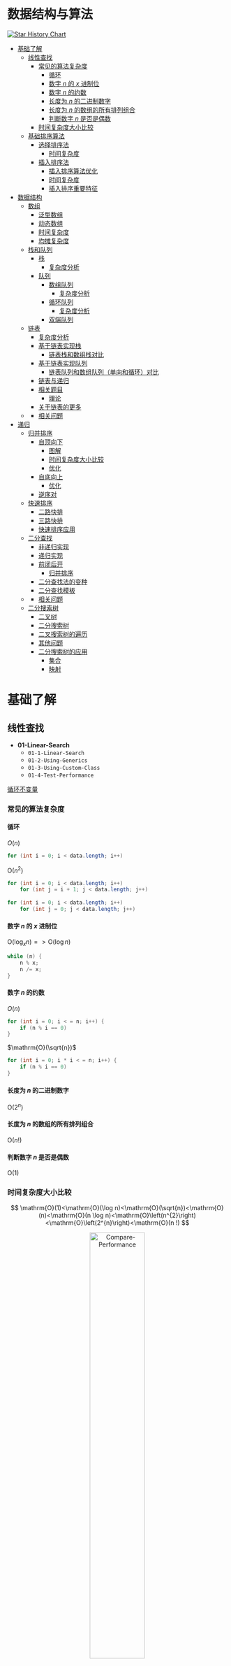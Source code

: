 # 数据结构与算法

[![Star History Chart](https://api.star-history.com/svg?repos=JiajiaLiang2001/Algorithm&type=Date)](https://star-history.com/#JiajiaLiang2001/Algorithm&Date)

- [基础了解](#基础了解)
  - [线性查找](#线性查找)
    - [常见的算法复杂度](#常见的算法复杂度)
      - [循环](#循环)
      - [数字 $n$ 的 $x$ 进制位](#数字-n-的-x-进制位)
      - [数字 $n$ 的约数](#数字-n-的约数)
      - [长度为 $n$ 的二进制数字](#长度为-n-的二进制数字)
      - [长度为 $n$ 的数组的所有排列组合](#长度为-n-的数组的所有排列组合)
      - [判断数字 $n$ 是否是偶数](#判断数字-n-是否是偶数)
    - [时间复杂度大小比较](#时间复杂度大小比较)
  - [基础排序算法](#基础排序算法)
    - [选择排序法](#选择排序法)
      - [时间复杂度](#时间复杂度)
    - [插入排序法](#插入排序法)
      - [插入排序算法优化](#插入排序算法优化)
      - [时间复杂度](#时间复杂度-1)
      - [插入排序重要特征](#插入排序重要特征)
- [数据结构](#数据结构)
  - [数组](#数组)
    - [泛型数组](#泛型数组)
    - [动态数组](#动态数组)
    - [时间复杂度](#时间复杂度-2)
    - [均摊复杂度](#均摊复杂度)
  - [栈和队列](#栈和队列)
    - [栈](#栈)
      - [复杂度分析](#复杂度分析)
    - [队列](#队列)
      - [数组队列](#数组队列)
        - [复杂度分析](#复杂度分析-1)
      - [循环队列](#循环队列)
        - [复杂度分析](#复杂度分析-2)
      - [双端队列](#双端队列)
  - [链表](#链表)
      - [复杂度分析](#复杂度分析-3)
    - [基于链表实现栈](#基于链表实现栈)
      - [链表栈和数组栈对比](#链表栈和数组栈对比)
    - [基于链表实现队列](#基于链表实现队列)
      - [链表队列和数组队列（单向和循环）对比](#链表队列和数组队列单向和循环对比)
    - [链表与递归](#链表与递归)
    - [相关题目](#相关题目)
      - [理论](#理论)
    - [关于链表的更多](#关于链表的更多)
  - [</div>](#div)
    - [相关问题](#相关问题)
- [递归](#递归)
  - [归并排序](#归并排序)
    - [自顶向下](#自顶向下)
      - [图解](#图解)
      - [时间复杂度大小比较](#时间复杂度大小比较-1)
      - [优化](#优化)
    - [自底向上](#自底向上)
      - [优化](#优化-1)
    - [逆序对](#逆序对)
  - [快速排序](#快速排序)
    - [二路快排](#二路快排)
    - [三路快排](#三路快排)
    - [快速排序应用](#快速排序应用)
  - [二分查找](#二分查找)
    - [非递归实现](#非递归实现)
    - [递归实现](#递归实现)
    - [前闭后开](#前闭后开)
      - [归并排序](#归并排序-1)
    - [二分查找法的变种](#二分查找法的变种)
    - [二分查找模板](#二分查找模板)
  - [</div>](#div-1)
    - [相关问题](#相关问题-1)
  - [二分搜索树](#二分搜索树)
    - [二叉树](#二叉树)
    - [二分搜索树](#二分搜索树-1)
    - [二叉搜索树的遍历](#二叉搜索树的遍历)
    - [其他问题](#其他问题)
    - [二分搜索树的应用](#二分搜索树的应用)
      - [集合](#集合)
      - [映射](#映射)

# 基础了解

## 线性查找

- **01-Linear-Search**
  - `01-1-Linear-Search`
  - `01-2-Using-Generics`
  - `01-3-Using-Custom-Class`
  - `01-4-Test-Performance`

[循环不变量](https://zh.wikipedia.org/wiki/%E5%BE%AA%E7%8E%AF%E4%B8%8D%E5%8F%98%E9%87%8F)

### 常见的算法复杂度

#### 循环

$O(n)$

```java
for (int i = 0; i < data.length; i++)
```

$\mathrm{O}\left(n^{2}\right)$

```java
for (int i = 0; i < data.length; i++)
	for (int j = i + 1; j < data.length; j++)
        
for (int i = 0; i < data.length; i++)
	for (int j = 0; j < data.length; j++)
```

#### 数字 $n$ 的 $x$ 进制位

$\mathrm{O}\left(\log _{x} n\right) => \mathrm{O}(\log n)$

```java
while (n) {
    n % x;
    n /= x;
}
```

#### 数字 $n$ 的约数

$O(n)$

```java
for (int i = 0; i < = n; i++) {
    if (n % i == 0)
}
```

$\mathrm{O}(\sqrt{n})$

```java
for (int i = 0; i * i < = n; i++) {
    if (n % i == 0)
}
```

#### 长度为 $n$ 的二进制数字

$\mathrm{O}\left(2^{n}\right)$

#### 长度为 $n$ 的数组的所有排列组合

$\mathrm{O}(n !)$

#### 判断数字 $n$ 是否是偶数

$\mathrm{O}(1)$

### 时间复杂度大小比较

$$
\mathrm{O}(1)<\mathrm{O}(\log n)<\mathrm{O}(\sqrt{n})<\mathrm{O}(n)<\mathrm{O}(n \log n)<\mathrm{O}\left(n^{2}\right)<\mathrm{O}\left(2^{n}\right)<\mathrm{O}(n !)
$$

<div align=center>
  <img src="https://github.com/JiajiaLiang2001/Algorithm/blob/master/images/01_4_1.png" title="Compare-Performance" height="50%" width="50%">
</div>


## 基础排序算法

- **02-Selection-Sort**
  - `02-1-Selection-Sort`
  - `02-2-Using-Generics`
  - `02-3-Using-Comparable`
  - `02-4-Test-Performance`
- **03-Insertion-Sort**
  - `03-1-Insertion-Sort`
  - `03-2-Insertion-Sort-Optimized`
  - `03-3-Insertion-Sort-Features`

### 选择排序法

***6 4 2 3 1 5***

------

```java
for (int i = 0; i < arr.length - 1; i++) {//i < arr.length
    int minIndex = i;
    for (int j = i; j < arr.length; j++) {
        if (arr[j].compareTo(arr[minIndex]) < 0)
            minIndex = j;
    }
    swap(arr, i, minIndex);
}
```

（i = 0​，​j = 0，1，2，3，4，5​）：遍历（​minIndex = 4​）

**1** 4 2 3 **6** 5



（i = 1​，​j = 1，2，3，4，5​）：遍历（​minIndex = 2​）

1 **2** **4** 3 6 5



（i = 2​，​j = 2，3，4，5​）：遍历（​minIndex = 3​）

1 2 **3** **4** 6 5



（i = 3​，​j = 3，4，5​）：遍历（​minIndex = 3）

1 2 3 4 6 5



（i = 4​，​j = 4，5​）：遍历（​minIndex = 5​）

1 2 3 4 **5** **6**



下一步可以省略：

（i = 5​，​j = 5​）：遍历（​minIndex = 5​）

1 2 3 4 5 6

#### 时间复杂度分析

$$
\begin{aligned}
& 1+2+3+\ldots+\mathrm{n} \\
=& \frac{(1+n) * n}{2} \\
=& \frac{1}{2} n^{2}+\frac{1}{2} n
\end{aligned}
$$

$\mathrm{O}\left(n^{2}\right)$

<div align=center>
  <img src="https://github.com/JiajiaLiang2001/Algorithm/blob/master/images/02_4_1.png" title="Test-Performance" height="50%" width="50%">
</div>

### 插入排序法

***6 4 2 3 1 5***

------

```java
for (int i = 1; i < arr.length; i++) {// i = 0
    for (int j = i; j - 1 >= 0; j--) {
        if (arr[j].compareTo(arr[j - 1]) < 0)
            swap(arr, j - 1, j);
        else break;
    }
}

for (int i = 1; i < arr.length; i++) {// i = 0
	for (int j = i; j - 1 >= 0 && arr[j].compareTo(arr[j - 1]) < 0; j--)
		swap(arr, j - 1, j);
}
```

该步可以省略：

（i = 0​）：直接跳出

6 4 2 3 1 5



（i = 1​，​j = 1​）：遍历比较

4 6 2 3 1 5



（i = 2​，j = 2，1​）：遍历比较

2 4 6 3 1 5



（i = 3​，j = 3，2，1​）：遍历比较

2 3 4 6 1 5 



（i = 4​，j = 4，3，2，1​）：遍历比较

1 2 3 4 6 5 



（i = 5，j = 5，4，3，2，1​）：遍历比较

1 2 3 4 5 6 

<div align=center>
  <img src="https://github.com/JiajiaLiang2001/Algorithm/blob/master/images/03_1_1.png" title="Test-Performance" height="50%" width="50%">
</div>

#### 插入排序算法优化

```java
for (int i = 1; i < arr.length; i++) {// i = 0
    E t = arr[i];
    int j;
    for (j = i; j - 1 >= 0; j--) {
        if (t.compareTo(arr[j - 1]) < 0)
            arr[j] = arr[j - 1];
        else
            break;
    }
    arr[j] = t;
}

for (int i = 1; i < arr.length; i++) {// i = 0
	E t = arr[i];
    int j;
    for(j = i; j - 1 >= 0 && t.compareTo(arr[j - 1]) < 0; j --){
        arr[j] = arr[j - 1];
    }
    arr[j] = t;
}
```

<div align=center>
  <img src="https://github.com/JiajiaLiang2001/Algorithm/blob/master/images/03_2_1.png" title="Compare-Performance" height="50%" width="50%">
</div>

#### 时间复杂度分析

$\mathrm{O}\left(n^{2}\right)$

#### 插入排序重要特征

对于有序数组，插入排序的复杂度是 $O(n)$。因此，插入排序的复杂度小于等于选择排序。

<div align=center>
  <img src="https://github.com/JiajiaLiang2001/Algorithm/blob/master/images/03_3_1.png" title="Compare-Performance" height="50%" width="50%">
</div>

# 数据结构

- 线性结构：数组、栈、队列、链表、哈希表
- 树结构：二叉树、二分搜索树、AVL、红黑树、Treap、Splay、堆、Trie、线段树、K-D树、并查集、哈夫曼树
- 图结构：领接矩阵、领接表

## 数组

- **04-Arrays**
  - `04-1-Our-Own-Array`
  - `04-2-Add-Element`
  - `04-3-Query-and-Update-Element`
  - `04-4-Contain-Find-and-Remove`
  - `04-5-Generic-Data-Structures`
  - `04-6-Dynamic-Array`
  - `04-7-Amortized-Time-Complexity`

封装属于我们的数组：

1. data：数组
2. capacity：数组最大容量
3. size：数组目前大小

- `Array()`
- `Array(int capacity)`
- `int getCapacity()`
- `int getSize()`
- `boolean isEmpty()`
- `void add(int index, E e)`
- `void addLast(E e)`
- `void addFirst(E e)`
- `E getElement(int index)`
- `void setElement(int index, E e)`
- `boolean contains(E e)`
- `int find(E e)`
- `E remove(int index)`
- `E removeLast()`
- `E removeFirst()`

### 泛型数组

<div align=center>
  <img src="https://github.com/JiajiaLiang2001/Algorithm/blob/master/images/04_5_1.png" title="Generic-Array" height="50%" width="50%">
</div>


### 动态数组

<div align=center>
  <img src="https://github.com/JiajiaLiang2001/Algorithm/blob/master/images/04_6_1.png" title="Dynamic-Array" height="50%" width="50%">
</div>


### 时间复杂度

|     操作      |   时间复杂度    |
| :-----------: | :-------------: |
|     `add`     | $\mathrm{O}(1)$ |
|   `addLast`   | $\mathrm{O}(n)$ |
|  `addFirst`   | $\mathrm{O}(n)$ |
|   `remove`    | $\mathrm{O}(1)$ |
| `removeLast`  | $\mathrm{O}(n)$ |
| `removeFirst` | $\mathrm{O}(n)$ |
| `setElement`  | $\mathrm{O}(1)$ |
| `getElement`  | $\mathrm{O}(1)$ |
|  `contains`   | $\mathrm{O}(n)$ |
|    `find`     | $\mathrm{O}(n)$ |

总结：

增： $\mathrm{O}(n)$

删： $\mathrm{O}(n)$

改：已知索引 $\mathrm{O}(1)$，未知索引 $\mathrm{O}(n)$

查：已知索引 $\mathrm{O}(1)$，未知索引 $\mathrm{O}(n)$

### 均摊复杂度

**均摊复杂度**

capacity=8，9次addLast：1 1 1 1 1 1 1 1 8+1 = 17

> 平均2次基本操作

**复杂度震荡**

为了避免

```java
/**
 * Remove array element
 *
 * @param index
 * @return
 */
public E remove(int index) {
    if (index < 0 || index >= size)
        throw new IllegalArgumentException("Remove failed. Index is illegal.");
    E ret = data[index];
    for (int i = index + 1; i < data.length; i++) {
        data[i - 1] = data[i];
    }
    size--;
    data[size] = null;
    if (size == data.length / 4 && data.length / 2 != 0)
        resize(data.length / 2);
    return ret;
}
```

## 栈和队列

**05-Stacks-and-Queues**

- `05-1-Array-Stack`
- `05-2-A-Stack-Problem-in-Leetcode`
- `05-3-Array-Queue`
- `05-4-Loop-Queue`
- `05-5-Queues-Comparison`
- `05-6-Loop-Queue-without-Wasting-One-Space`
- `05-7-Loop-Queue-without-Size-Member`
- `05-8-Deque`

### 栈

封装属于我们的栈：

```java
private Array<E> array;
```

- `ArrayStack()`

- `ArrayStack(int capacity)`
- `int getCapacity()`
- `int getSize()`
- `boolean isEmpty()`
- `void push(E e)`
- `E pop()`
- `E peek()`

##### 时间复杂度分析

|    操作     |      时间复杂度      |
| :---------: | :------------------: |
| `getSize()` |   $\mathrm{O}(1)$    |
| `isEmpty()` |   $\mathrm{O}(1)$    |
| `push(E e)` | 均摊 $\mathrm{O}(1)$ |
|   `pop()`   | 均摊 $\mathrm{O}(1)$ |
|  `peek()`   |   $\mathrm{O}(1)$    |

[Leetcode 20. Valid Parentheses](https://leetcode.cn/problems/valid-parentheses/)

### 队列

#### 数组队列

封装属于我们的数组队列：

```java
private Array<E> array;
```

- `ArrayQueue(int capacity)`
- `ArrayQueue()`
- `int getCapacity()`
- `int getSize()`
- `boolean isEmpty()`
- `void enqueue(E e)`
- `E dequeue()`
- `E getFront()`

##### 时间复杂度分析

|      操作      |      时间复杂度      |
| :------------: | :------------------: |
|  `getSize()`   |   $\mathrm{O}(1)$    |
|  `isEmpty()`   |   $\mathrm{O}(1)$    |
| `enqueue(E e)` | 均摊 $\mathrm{O}(1)$ |
|  `dequeue()`   |   $\mathrm{O}(n)$    |
|  `getFront()`  |   $\mathrm{O}(1)$    |

#### 循环队列

- 队列为空（front == tail）

<div align=center>
  <img src="https://github.com/JiajiaLiang2001/Algorithm/blob/master/images/05_4_1.png" title="Empty-Queue" height="50%" width="50%">
</div>

- 队列为满（（tail + 1）% c == front）

<div align=center>
  <img src="https://github.com/JiajiaLiang2001/Algorithm/blob/master/images/05_4_2.png" title="Full-Queue" height="50%" width="50%">
</div>
封装属于我们的循环队列：

```java
private E[] data;
private int front, tail;
private int size;
```

- `LoopQueue(int capacity)`
- `LoopQueue()`
- `int getSize()`
- `boolean isEmpty()`
- `void enqueue(E e)`
- `E dequeue()`
- `E getFront()`

队列遍历的两种方式：

```java
for (int i = 0; i < size; i++)
    data[(i + front) % data.length]
```

```java
for (int i = front; i != tail; i = (i + 1) % data.length) {
    data[i]
}
```

##### 时间复杂度分析

|      操作      |      时间复杂度      |
| :------------: | :------------------: |
|  `getSize()`   |   $\mathrm{O}(1)$    |
|  `isEmpty()`   |   $\mathrm{O}(1)$    |
| `enqueue(E e)` | 均摊 $\mathrm{O}(1)$ |
|  `dequeue()`   | 均摊 $\mathrm{O}(1)$ |
|  `getFront()`  |   $\mathrm{O}(1)$    |

```java
private static int opCount = 100000;
```

<div align=center>
  <img src="https://github.com/JiajiaLiang2001/Algorithm/blob/master/images/05_5_1.png" title="Compare-Performance" height="50%" width="50%">
</div>
>
> 主要影响在于出队操作！
>

#### 双端队列

封装属于我们的双端队列：

```java
private E[] data;
private int front, tail;
private int size;
```

- `Deque(int capacity)`
- `Deque()`
- `int getCapacity()`
- `int getSize()`
- `boolean isEmpty()`
- `void addLast(E e)`
- `void addFirst(E e)` 
- `E removeLast()`
- `E removeFirst()`
- `E getFront()`
- `E getLast()`

## 链表

- **06-Linked-List**
  - `06-1-Linked-List`
  - `06-2-Add-Elements-in-LinkedList`
  - `06-3-DummyHead-in-LinkedList`
  - `06-4-Query-and-Update-in-LinkedList`
  - `06-5-Remove-Element-in-LinkedList`
  - `06-6-Implement-Stack-in-LinkedList`
  - `06-7-Compare-LinkedList-Stack-and-Array-Stack`
  - `06-8-Implement-Queue-in-LinkedList`
  - `06-9-Compare-LinkedList-Queue-LoopQueue-and-Array-Queue`
- **07-Linked-List-and-Recursion**
  - `07-1-Linked-List-Problems-in-Leetcode`
  - `07-2-Recursion-Basics`
  - `07-3-LinkedList-and-Recursion`
  - `07-4-Recursive-Debugging`
  - `07-5-Recursive-LinkedList`
  - `07-6-Another-Linked-List-Problems-in-Leetcode`

<div align=center>
  	<img src="https://github.com/JiajiaLiang2001/Algorithm/blob/master/images/06_1_1.png" title="Linked-List-Structure" height="50%" width="50%">
    <img src="https://github.com/JiajiaLiang2001/Algorithm/blob/master/images/06_2_1.png" title="Linked-List-Structure" height="50%" width="50%">
</div>

封装属于我们的链表：

```java
private class Node {
    public E e;
    public Node next;
    public Node(E e, Node next) {
        this.e = e;
        this.next = next;
    }
    public Node(E e) {
        this(e, null);
    }
    public Node() {
        this(null, null);
    }
    @Override
    public String toString() {
        return e.toString();
    }
}
```

```java
private Node head;// private Node dummyHead;
private int size;
```

- `LinkedList()`
- `int getSize()`
- `boolean isEmpty()`
- `void add(int index, E e)`
- `void addFirst(E e)`
- `void addLast(E e)`
- `E get(int index)`
- `E getFirst()`
- `E getLast()`
- `void set(int index, E e)`
- `boolean contains(E e)`
- `E remove(int index)`
- `E removeFirst()`
- `E removeLast()`
- `void removeElement(E e)`

#### 时间复杂度分析

|     操作      |   时间复杂度    |
| :-----------: | :-------------: |
|  `getSize()`  | $\mathrm{O}(1)$ |
|  `isEmpty()`  | $\mathrm{O}(1)$ |
|     `add`     | $\mathrm{O}(n)$ |
|  `addFirst`   | $\mathrm{O}(1)$ |
|   `addLast`   | $\mathrm{O}(n)$ |
|     `get`     | $\mathrm{O}(n)$ |
|  `getFirst`   | $\mathrm{O}(1)$ |
|   `getLast`   | $\mathrm{O}(n)$ |
|     `set`     | $\mathrm{O}(n)$ |
|  `contains`   | $\mathrm{O}(n)$ |
|   `remove`    | $\mathrm{O}(n)$ |
| `removeFirst` | $\mathrm{O}(1)$ |
| `removeLast`  | $\mathrm{O}(n)$ |

### 基于链表实现栈

使用[链表](#链表)封装属于我们的栈：

```java
private LinkedList<E> list;
```

- `LinkedListStack()`
- `int getSize()`
- `boolean isEmpty()`
- `void push(E e)`
- `E pop()`
- `E peek()`

#### 链表栈和数组栈对比

```java
private static int opCount = 100000;
```

<div align=center>
  <img src="https://github.com/JiajiaLiang2001/Algorithm/blob/master/images/06_7_1.png" title="Compare-Performance" height="50%" width="50%">
</div>

### 基于链表实现队列

使用[链表](#链表)封装属于我们的队列：

```java
private class Node {
    public E e;
    public Node next;
    public Node(E e, Node next) {
        this.e = e;
        this.next = next;
    }
    public Node(E e) {
        this(e, null);
    }
    public Node() {
        this(null, null);
    }
    @Override
    public String toString() {
        return e.toString();
    }
}
```

```java
private Node head, tail;
private int size;
```

- `LinkedListQueue()`
- `int getSize()`
- `boolean isEmpty()`
- `void enqueue(E e)`
- `E dequeue()`
- `E getFront()`

#### 链表队列和数组队列（单向和循环）对比

```java
private static int opCount = 100000;
```

<div align=center>
  <img src="https://github.com/JiajiaLiang2001/Algorithm/blob/master/images/06_9_1.png" title="Compare-Performance" height="50%" width="50%">
</div>
### 链表与递归

------

### 相关题目

[203. Remove Linked List Elements](https://leetcode.com/problems/remove-linked-list-elements)

常规解法（分开讨论）：

```java
public ListNode removeElements(ListNode head, int val) {
    while (head != null && head.val == val)
        head = head.next;
    if (head == null)
        return null;
    else {
        ListNode prev = head;
        while (prev.next != null)
            if (prev.next.val == val)
                prev.next = prev.next.next;
            else
                prev = prev.next;
        return head;
    }
}
```

虚拟头节点：

```java
public ListNode removeElements(ListNode head, int val) {
    ListNode dummyHead = new ListNode(-1);
    dummyHead.next = head;
    ListNode prev = dummyHead;
    while (prev.next != null)
        if (prev.next.val == val)
            prev.next = prev.next.next;
        else
            prev = prev.next;
    return dummyHead.next;
}
```

#### 理论

 $\operatorname{Sum}(\operatorname{arr}[0 \ldots n-1])=\operatorname{arr}[0]+\operatorname{Sum}(\operatorname{arr}[1 \ldots n-1])$

 $\operatorname{Sum}(\operatorname{arr}[1 \ldots n-1])=\operatorname{arr}[1]+\operatorname{Sum}(\operatorname{arr}[2 \ldots n-1])$

$......$

$\operatorname{Sum}(\operatorname{arr}[n-1 \ldots n-1])=\operatorname{arr}[n-1]+\operatorname{Sum}([])$

转换为最基本问题 $\operatorname{Sum}([])$ 的求解！

```java
private static int sum(int[] arr, int l) {
    if (l == arr.length)
        return 0;
    return arr[l] + sum(arr, l + 1);
}
```

**举例：arr= [6,10]**

$\operatorname{arr}=[6,10]$

- sum(arr,0) 

- sum(arr,1)

- sum(arr,2) return 0

- return arr[1] + sum(arr,2) = 10 + 0 = 10 (sum(arr,1))
- return arr[0] + sum(arr,0) = 6 + 10 = 16 (sum(arr,0))

**链表&递归**

![Recursive-Process-For-Removing-Elements](https://github.com/JiajiaLiang2001/Algorithm/blob/master/images/07_3_1.png)

```java
public ListNode removeElements(ListNode head, int val) {
    if (head == null) return null;// 1
    head.next = removeElements(head.next, val); // 2
    return head.val == val ? head.next : head;// 3
}
```

**举例：6 -> 7 -> 8 -> null**

$6 \rightarrow7 \rightarrow8 \rightarrow null$

- $head：6 \rightarrow7 \rightarrow8 \rightarrow null$：removeElements(head,6) 
  - 1
  - 2
  - $head：7 \rightarrow8 \rightarrow null$：removeElements(head,6) 
    - 1
    - 2
    - $head：8 \rightarrow null$：removeElements(head,6) 
      - 1
      - 2 
      - $head：null$：removeElements(head,6) 
        - 1：return null
      - 8 -> null
      - **3：return 8 -> null**
  - 7 -> 8 -> null
  - **3：return 8 -> null**
- 6 -> 8 -> null
- **3：return 6 -> 8 -> null**

![Linked-List-Recursion-Diagram](https://github.com/JiajiaLiang2001/Algorithm/blob/master/images/07_3_2.png)

**递归深度**

```java
public ListNode removeElements(ListNode head, int val, int depth) {
    String depthString = generateDepthString(depth);
    System.out.print(depthString);
    System.out.println("Call: remove " + val + " in " + head);
    if (head == null) {
        System.out.print(depthString);
        System.out.println("Return: " + head);
        return head;
    }
    ListNode res = removeElements(head.next, val, depth + 1);
    System.out.print(depthString);
    System.out.println("After remove " + val + ": " + res);
    ListNode ret;
    if (head.val == val)
        ret = res;
    else {
        head.next = res;
        ret = head;
    }
    System.out.print(depthString);
    System.out.println("Return: " + ret);
    return ret;
}
```



<div align=center>
  <img src="https://github.com/JiajiaLiang2001/Algorithm/blob/master/images/07_4_1.png" title="Recursive-Debugging" height="50%" width="50%">
</div>



**使用递归实现链表的操作**

- *add*

![Recursive-LinkedList-add](https://github.com/JiajiaLiang2001/Algorithm/blob/master/images/07_5_1.png)

- *get*

![Recursive-LinkedList-get](https://github.com/JiajiaLiang2001/Algorithm/blob/master/images/07_5_2.png)

- *set*

![Recursive-LinkedList-set](https://github.com/JiajiaLiang2001/Algorithm/blob/master/images/07_5_3.png)

- *contains*

![Recursive-LinkedList-contains](https://github.com/JiajiaLiang2001/Algorithm/blob/master/images/07_5_4.png)

- *remove*

![Recursive-LinkedList-remove](https://github.com/JiajiaLiang2001/Algorithm/blob/master/images/07_5_5.png)

### 关于链表的更多

```java
class Node{
    E e;
    Node next,prev;
}
```

<div align=center>
  <img src="https://github.com/JiajiaLiang2001/Algorithm/blob/master/images/doubly_linked_list.png" title="Doubly-Linked-List" height="50%" width="50%">
</div>

```java
class Node{
    E e;
    Node next,prev;
}
```

<div align=center>
  <img src="https://github.com/JiajiaLiang2001/Algorithm/blob/master/images/circular_linked_list.png" title="Doubly-Linked-List" height="50%" width="50%">
</div>

```java
class Node{
    E e;
    int next;
}
```

<div align=center>
  <img src="https://github.com/JiajiaLiang2001/Algorithm/blob/master/images/array_linked_list.png" title="Array-Linked-List" height="50%" width="50%">
</div>
------

### 相关问题

[Leetcode 206. Reverse Linked List](https://leetcode.cn/problems/reverse-linked-list/)

- **非递归**

```java
public ListNode reverseList(ListNode head) {
    ListNode pre = null;
    ListNode cur = head;
    while (cur != null) {
        ListNode next = cur.next;
        cur.next = pre;
        pre = cur;
        cur = next;
    }
    return pre;
}
```

|                             初步                             |                             1-2                              |
| :----------------------------------------------------------: | :----------------------------------------------------------: |
| ![Linked-List-Flip-Leetcode](https://github.com/JiajiaLiang2001/Algorithm/blob/master/images/07_6_1.png) | ![Linked-List-Flip-Non-Recursive-1-2](https://github.com/JiajiaLiang2001/Algorithm/blob/master/images/07_6_2.png) |

<div align=left>
  	<img src="https://github.com/JiajiaLiang2001/Algorithm/blob/master/images/07_6_3.png" title="Linked-List-Flip-Non-Recursive-3-456-1" height="50%" width="50%">
	<img src="https://github.com/JiajiaLiang2001/Algorithm/blob/master/images/07_6_4.png" title="Linked-List-Flip-Non-Recursive-3-456-2" height="50%" width="50%">
    <img src="https://github.com/JiajiaLiang2001/Algorithm/blob/master/images/07_6_5.png" title="Linked-List-Flip-Non-Recursive-3-456-3" height="50%" width="50%">
    <img src="https://github.com/JiajiaLiang2001/Algorithm/blob/master/images/07_6_6.png" title="Linked-List-Flip-Non-Recursive-3-456-4" height="50%" width="50%">
</div>
- **递归**

```java
public ListNode reverseList(ListNode head) {
    if (head == null || head.next == null)
        return head;
    ListNode rev = reverseList(head.next);
    head.next.next = head;
    head.next = null;
    return rev;
}
```

![Linked-List-Flip-Leetcode](https://github.com/JiajiaLiang2001/Algorithm/blob/master/images/07_6_7.png)

![Linked-List-Flip-Non-Recursive-*](https://github.com/JiajiaLiang2001/Algorithm/blob/master/images/07_6_8.png)

# 递归

## 归并排序

### 自顶向下

- **08-MergeSort**
  - `08-1-MergeSort`
  - `08-2-MergeSort-Track`
  - `08-3-MergeSort-Complexity`
  - `08-4-MergeSort-Basic-Optimization`
  - `08-5-MergeSort-Advanced-Optimization`
  - `08-6-MergeSort-Memory-Optimization`
  - `08-7-Bottom-Up`
  - `08-8-Bottom-Up-Optimization`
  - `08-9-Reverse-Pairs`

**算法模板**：

```java
MergerSort(arr,l,r){
	if(l >= r) return;
	int mid = (l + r) / 2;
    // 对arr[l,mid]进行排序
	MergerSort(arr,l,mid);
    // 对arr[mid+1,r]进行排序
	MergerSort(arr,mid+1,r);
    //将arr[l,mid]和arr[mid+1,r]合并
	merge(arr,l,mid,r);
}
```

#### 图解

![MergeSort](https://github.com/JiajiaLiang2001/Algorithm/blob/master/images/08_1_1.png)

打印跟踪



<div align=center>
  <img src="https://github.com/JiajiaLiang2001/Algorithm/blob/master/images/08_2_1.png" title="MergeSort-Track" height="50%" width="50%">
</div>



#### 时间复杂度分析



<div align=center>
  <img src="https://github.com/JiajiaLiang2001/Algorithm/blob/master/images/08_3_1.png" title="Test-Performance" height="50%" width="50%">
</div>


#### 优化

- 优化一（增加判断）

```java
if (arr[mid].compareTo(arr[mid + 1]) > 0)// arr[mid] < arr[mid + 1],
    merge(arr, l, mid, r);
```

同其他排序（选择排序、插入排序）比较

| 随机数组                                                     | 有序数组                                                     |
| ------------------------------------------------------------ | ------------------------------------------------------------ |
| ![MergeSort1](https://github.com/JiajiaLiang2001/Algorithm/blob/master/images/08_4_1.png) | ![MergeSort2](https://github.com/JiajiaLiang2001/Algorithm/blob/master/images/08_4_2.png) |

优化前后自身比较

| 随机数组                                                     | 有序数组                                                     |
| ------------------------------------------------------------ | ------------------------------------------------------------ |
| ![MergeSort1](https://github.com/JiajiaLiang2001/Algorithm/blob/master/images/08_4_3.png) | ![MergeSort2](https://github.com/JiajiaLiang2001/Algorithm/blob/master/images/08_4_4.png) |

- 优化二（插入排序）

在优化一的基础上测试

```java
if (arr[mid].compareTo(arr[mid + 1]) > 0)// arr[mid] < arr[mid + 1],
    merge(arr, l, mid, r);
```

同其他排序（选择排序、插入排序）比较

| 随机数组                                                     | 有序数组                                                     |
| ------------------------------------------------------------ | ------------------------------------------------------------ |
| ![MergeSort1](https://github.com/JiajiaLiang2001/Algorithm/blob/master/images/08_5_1.png) | ![MergeSort2](https://github.com/JiajiaLiang2001/Algorithm/blob/master/images/08_5_2.png) |

优化前后自身比较

| 随机数组                                                     | 有序数组                                                     |
| ------------------------------------------------------------ | ------------------------------------------------------------ |
| ![MergeSort1](https://github.com/JiajiaLiang2001/Algorithm/blob/master/images/08_5_3.png) | ![MergeSort2](https://github.com/JiajiaLiang2001/Algorithm/blob/master/images/08_5_4.png) |

- 优化三（临时空间）

在优化一、二的基础上测试

```java
E[] temp = Arrays.copyOf(arr, arr.length);
...
System.arraycopy(arr, l, temp, l, r - l + 1);
int i = l, j = mid + 1;
for (int k = l; k <= r; k++) {
    if (i > mid)
        arr[k] = temp[j++];
    else if (j > r)
        arr[k] = temp[i++];
    else if (temp[i].compareTo(temp[j]) <= 0)
        arr[k] = temp[i++];
    else
        arr[k] = temp[j++];
}
```

同其他排序（选择排序、插入排序）比较

| 随机数组                                                     | 有序数组                                                     |
| ------------------------------------------------------------ | ------------------------------------------------------------ |
| ![MergeSort1](https://github.com/JiajiaLiang2001/Algorithm/blob/master/images/08_6_1.png) | ![MergeSort2](https://github.com/JiajiaLiang2001/Algorithm/blob/master/images/08_6_2.png) |

优化前后自身比较

| 随机数组                                                     | 有序数组                                                     |
| ------------------------------------------------------------ | ------------------------------------------------------------ |
| ![MergeSort1](https://github.com/JiajiaLiang2001/Algorithm/blob/master/images/08_6_3.png) | ![MergeSort2](https://github.com/JiajiaLiang2001/Algorithm/blob/master/images/08_6_4.png) |

### 自底向上

```java
public static <E extends Comparable<E>> void sortBU(E[] arr) {
    int n = arr.length;
    E[] temp = Arrays.copyOf(arr, n);
    for (int size = 1; size < n; size += size) {
        // Merge [i , i + sz -1] and [i + sz , min(i + 2 * sz -1 , n - 1)]
        for (int i = 0; i + size < n; i += 2 * size)
            merge(arr, i, i + size - 1, Math.min(i + 2 * size - 1, n - 1), temp);
    }
}
```

***6 4 2 3 1 5***

------

- size = 1（i < 5）
  - i = 0
    - [0] [1] `merge(arr, 0, 0, 1, temp);`
  - i = 2
    - [2] [3] `merge(arr, 2, 2, 3, temp);`
  - i = 4
    - [4] [5] `merge(arr, 4, 4, 5, temp);`

***4 6 2 3 1 5***

- size = 2（i < 4）
  - i = 0
    - [0,1] [2,3] `merge(arr, 0, 1, 3, temp);`

***2 3 4 6 1 5***

- size = 4（i < 2）
  - i = 0
    - [0,3] [4,5] `merge(arr, 0, 3, 5, temp);`

***1 2 3 4 5 6***

<div align=center>
  <img src="https://github.com/JiajiaLiang2001/Algorithm/blob/master/images/08_7_1.png" title="Compare-Performance" height="50%" width="50%">
</div>


#### 优化

```java
public static <E extends Comparable<E>> void sortBU2(E[] arr) {
    int n = arr.length;
    E[] temp = Arrays.copyOf(arr, n);
    for (int i = 0; i < n; i += K + 1)
        InsertionSort.sort(arr, i, Math.min(n - 1, i + K));
    for (int size = K + 1; size < n; size += size) {
        // Merge [i , i + sz -1] and [i + sz , min(i + 2 * sz -1 , n - 1)]
        for (int i = 0; i + size < n; i += 2 * size) {
            int l = i, mid = i + size - 1, r = Math.min(i + 2 * size - 1, n - 1);
            merge(arr, l, mid, r, temp);
        }
    }
}
```

<div align=center>
  <img src="https://github.com/JiajiaLiang2001/Algorithm/blob/master/images/08_8_1.png" title="Compare-Performance" height="50%" width="50%">
</div>


### 逆序对

[剑指 Offer 51. 数组中的逆序对](https://leetcode.cn/problems/shu-zu-zhong-de-ni-xu-dui-lcof/)

## 快速排序

- **09-Quick-Sort**
  - `09-1-QuickSort`
  - `09-2-QuickSort-Optimized-by-Random`
  - `09-3-QuickSort-2-Ways`
  - `09-4-QuickSort-3-Ways`
  - `09-5-Sort-Colors`
  - `09-6-Select-K`

![QuickSort](https://github.com/JiajiaLiang2001/Algorithm/blob/master/images/09_1_1.png)

![Partition](https://github.com/JiajiaLiang2001/Algorithm/blob/master/images/09_1_2.png)

对于有序数组：

![QuickSort](https://github.com/JiajiaLiang2001/Algorithm/blob/master/images/09_2_1.png)

时间复杂度： $\mathrm{O}\left(n^{2}\right)$

递归深度： $O(n)$

------

随机选择（选中最小值）：

$\frac{1}{n} \times \frac{1}{n-1} \times \frac{1}{n-2} \times \ldots \times \frac{1}{1}=\frac{1}{n !}$，概率很低。

### 二路快排

<div align=center>
  <img src="https://github.com/JiajiaLiang2001/Algorithm/blob/master/images/09_3_1.png" title="Two-Way- Quicksort" height="50%" width="50%">
</div>

### 三路快排

<div align=center>
  <img src="https://github.com/JiajiaLiang2001/Algorithm/blob/master/images/09_4_1.png" title="Three-Way- Quicksort" height="50%" width="50%">
</div>

### 快速排序应用

[Leetcode 75. Sort Colors](https://leetcode.cn/problems/sort-colors/)



[Leetcode 剑指 Offer 40. 最小的k个数](https://leetcode.cn/problems/zui-xiao-de-kge-shu-lcof/submissions/)

[Leetcode 215. Kth Largest Element in an Array](https://leetcode-cn.com/problems/kth-largest-element-in-an-array/)

[面试题 17.14. 最小K个数](https://leetcode.cn/problems/smallest-k-lcci/)

## 二分查找

- **10-Binary-Search**
  - `10-1-Recursive-Binary-Search`
  - `10-2-Binary-Search`
  - `10-3-Select-K-Non-Recursive`
  - `10-4-Another-Recursive-Binary-Search`
  - `10-5-Another-Binary-Search`
  - `10-6-Another-Select-K`
  - `10-7-Another-MergeSort`
  - `10-8-Upper`
  - `10-9-Upper-Ceil`
  - `10-10-Lower-Ceil`
  - `10-11-Lower`
  - `10-12-Lower-Floor`
  - `10-13-Upper-Floor`
  - `10-14-Koko-Eating-Bananas`
  - `10-15-Capacity-To-Ship-Packages-Within-D-Days`

### 非递归实现

```java
public static <E extends Comparable<E>> int search(E[] data, E target) {
    int l = 0, r = data.length - 1;
    while(l <= r){
        int mid = l + (r - l) / 2;
        if(data[mid].compareTo(target) == 0)
            return mid;
        if(data[mid].compareTo(target) < 0)
            l = mid + 1;
        else
            r = mid - 1;
    }
    return -1;
}
```

### 递归实现

```java
public static <E extends Comparable<E>> int searchR(E[] data, E target) {
    return searchR(data, 0, data.length - 1, target);
}

private static <E extends Comparable<E>> int searchR(E[] data, int l, int r, E target) {
    if (l > r) return -1;
    int mid = l + (r - l) / 2;
    if (data[mid].compareTo(target) == 0)
        return mid;
    if (data[mid].compareTo(target) < 0)
        return searchR(data, mid + 1, r, target);
    return searchR(data, l, mid - 1, target);
}
```

### 前闭后开

包括递归与非递归

```java
public static <E extends Comparable<E>> int search(E[] data, E target) {
    int l = 0, r = data.length;
    while (l < r) {
        int mid = l + (r - l) / 2;
        if (data[mid].compareTo(target) == 0)
            return mid;
        if (data[mid].compareTo(target) < 0)
            l = mid + 1;// [mid + 1 , r)
        else
            r = mid;// [l , mid)
    }
    return -1;
}

public static <E extends Comparable<E>> int searchR(E[] data, E target) {
    return searchR(data, 0, data.length, target);
}

private static <E extends Comparable<E>> int searchR(E[] data, int l, int r, E target) {
    if (l >= r) return -1;
    int mid = l + (r - l) / 2;
    if (data[mid].compareTo(target) == 0)
        return mid;
    if (data[mid].compareTo(target) < 0)
        return searchR(data, mid + 1, r, target);// [mid + 1 , r)
    return searchR(data, l, mid, target);// [l , mid)
}
```

#### 归并排序

修改区间

$[l, \mathrm{mid})$

$[mid, \mathrm{r})$

### 二分查找法的变种

$upper$：查找大于 $target$ 的最小索引

<div align=center>
  <img src="https://github.com/JiajiaLiang2001/Algorithm/blob/master/images/10_8_1.png" title="Upper">
</div>

$upper-ceil$：

- 数组中存在 $target$ ，返回最大索引
- 数组中不存在 $target$ ，返回 $upper$

$lower-ceil$：查找大于等于 $target$ 的最小值

- 数组中存在 $target$ ，返回最小索引
- 数组中不存在 $target$ ，返回 $upper$

$1 1 3 3 5 5 7 7$

|    指标量    |        存在（5）         | 不存在（6）                          |
| :----------: | :----------------------: | :----------------------------------- |
|   $upper$    | 1 1 3 3 5 5 **7** 7（6） | 1 1 3 3 5 5 **7** 7（6）             |
| $upper-ceil$ | 1 1 3 3 5 **5** 7 7（5） | 1 1 3 3 5 5 **7** 7（6），同 $upper$ |
| $lower-ceil$ | 1 1 3 3 **5** 5 7 7（4） | 1 1 3 3 5 5 **7** 7（6），同 $upper$ |

图解（存在部分）

| 指标量       | 1 1 3 **3** 5 5 7 7（5）                                     |
| ------------ | ------------------------------------------------------------ |
| $upper-ceil$ | ![Upper-Ceil](https://github.com/JiajiaLiang2001/Algorithm/blob/master/images/10_9_1.png) |
| $lower-ceil$ | ![Lower-Ceil](https://github.com/JiajiaLiang2001/Algorithm/blob/master/images/10_10_1.png) |

------

$lower$：查找小于 $target$ 的最大索引

<div align=center>
  <img src="https://github.com/JiajiaLiang2001/Algorithm/blob/master/images/10_11_1.png" title="Lower">
</div>

$lower-floor$：

- 数组中存在 $target$ ，返回最小索引
- 数组中不存在 $target$ ，返回 $lower$

$upper-floor$：

- 数组中存在 $target$ ，返回最大索引
- 数组中不存在 $target$ ，返回 $lower$

$1 1 3 3 5 5 7 7$

|    指标量     |        存在（5）         | 不存在（6）                          |
| :-----------: | :----------------------: | :----------------------------------- |
|    $lower$    | 1 1 3 **3** 5 5 7 7（3） | 1 1 3 3 5 **5** 7 7（5）             |
| $lower-floor$ | 1 1 3 3 **5** 5 7 7（4） | 1 1 3 3 5 **5** 7 7（5），同 $lower$ |
| $upper-floor$ | 1 1 3 3 5 **5** 7 7（5） | 1 1 3 3 5 **5** 7 7（5），同 $lower$ |

图解（存在部分）

| 指标量        | 1 1 3 **3** 5 5 7 7（5）                                     |
| ------------- | ------------------------------------------------------------ |
| $lower-floor$ | ![Lower-Floor](https://github.com/JiajiaLiang2001/Algorithm/blob/master/images/10_12_1.png) |
| $upper-floor$ | ![Lower-Floor](https://github.com/JiajiaLiang2001/Algorithm/blob/master/images/10_13_1.png) |

### 二分查找模板

<div align=center>
  <img src="https://github.com/JiajiaLiang2001/Algorithm/blob/master/images/binary_search_template.png" title="Binary-Search-Ttemplate" height="50%" width="50%">
</div>
------

- 校正 $l$ ，上取整 $mid = l + (r - l) / 2;$

- 校正 $r$ ，上取整 $mid = l + (r - l + 1) / 2;$

### 相关问题

[875. Koko Eating Bananas](https://leetcode.cn/problems/koko-eating-bananas/)

[1011. Capacity To Ship Packages Within D Days](https://leetcode.cn/problems/capacity-to-ship-packages-within-d-days/)

部分解释：

```java
private int costDays(int[] weights, int k) {
    int cur = 0, res = 0;// 0
    for (int weight : weights)
        if (cur + weight <= k) cur += weight;// 1
        else {// 2
            res++;
            cur = weight;
        }
    res++;// 3
    return res;
}
```

| 步骤 | weight | cur  | res  |
| :--: | :----: | :--: | :--: |
|  0   |        |  0   |  0   |
|  1   |   1    |  1   |  0   |
|  1   |   2    |  3   |  0   |
|  1   |   3    |  6   |  0   |
|  1   |   4    |  10  |  0   |
|  1   |   5    |  15  |  0   |
|  2   |   6    |  6   |  1   |
|  1   |   7    |  13  |  1   |
|  2   |   8    |  8   |  2   |
|  3   |   9    |  9   |  3   |
|      |        |      |  4   |

## 二分搜索树

- **11-Binary-Search-Tree**
  - `11-1-Binary-Search-Tree`
  - `11-2-Add-Elements`
  - `11-3-Improved-Add-Elements`
  - `11-4-Contains-Element`
  - `11-5-PreOrder-Traverse-in-BST`
  - `11-6-InOrder-Traverse-in-BST`
  - `11-7-PostOrder-Traverse-in-BST`
  - `11-8-Non-Recursion-Preorder-Traverse-in-BST`
  - `11-9-Non-Recursion-Inorder-Traverse-in-BST`
  - `11-10-Non-Recursion-Postorder-Traverse-in-BST`
  - `11-11-Level-Traverse-in-BST`
  - `11-12-Remove-Min-and-Max`
  - `11-13-Remove-Elements`
  - `11-14-Floor-and-Ceil-in-BST`
  - `11-15-Rank-and-Select`
  - `11-16-Set`
    - `11-16-1-BSTSet`
    - `11-16-2-LinkedListSet`
    - `11-16-3-Time-Complexity-of-Set`

### 二叉树

<div align=center>
  <img src="https://github.com/JiajiaLiang2001/Algorithm/blob/master/images/binary_tree.png" title="Binary-Tree.png" height="50%" width="50%">
</div>

相关术语：

**根节点**

**叶子节点**

**左孩子/右孩子**

> 树具有天然的递归结构（每个节点的左子树也是二叉树、每个节点的右子树也是二叉树）

### 二分搜索树

**二分搜索树**：二叉树的一种。

- 二叉树；

- 每一个节点的值；
  - 大于其左子树的所有节点的值。
  - 小于其右子树的所有节点的值。

- 每一颗子树也是二分搜索树。

------

封装属于我们的二叉搜索树：

```java
private class Node {
    public E e;
    public Node left, right;
    public Node(E e) {
        this.e = e;
        left = null;
        right = null;
    }
    @Override
    public String toString() {
        return e.toString();
    }
}
```

```java
private Node root;
private int size;
```

- `BST()`
- `boolean isEmpty()`
- `void add(E e)`
- `boolean contains(E e)`
- `void preOrder(Node node)`
  - void pretOrder(Node node)
- `void preOrderNR()`
- `void inOrder()`
  - `void inOrder(Node node)`
- `void inOrderNR()`
- `void postOrder()`
  - `void postOrder(Node node)`
- `void postOrderNR()`
- `void levelOrder()`
- `E minimum()`
  - `Node minimum(Node node)`
- `E removeMin()`
  - `Node removeMin(Node node)`
- `E maximum()`
  - `Node maximum(Node node)`
- `E removeMax()`
  - `Node removeMax(Node node)`
- `void remove(E e)`
  - `Node remove(Node node, E e)`
- `E floor(E e)`
  - `Node floor(Node node, E e)` 
- `E ceil(E e)`
  - `ceil(Node node, E e)`
- `int rank(E e)`
  - `int rank(Node node, E e)`
- `E select(int index)`
  - `E select(Node node, int index)`

------

- 增加元素（递归算法）

<div align=center>
  <img src="https://github.com/JiajiaLiang2001/Algorithm/blob/master/images/11_3_1.png" title="Add-Elements">
</div>


非递归

```java
public void add(E e) {
    if (root == null) {
        root = new Node(e);
        size++;
        return;
    }
    Node p = root;
    while (p != null) {
        if (e.compareTo(p.e) < 0) {
            if (p.left == null) {
                p.left = new Node(e);
                size++;
                return;
            }
            p = p.left;
        } else if (e.compareTo(p.e) > 0) {
            if (p.right == null) {
                p.right = new Node(e);
                size++;
                return;
            }
            p = p.right;
        } else return;
    }
}
```

- 查找元素（递归算法）

<div align=center>
  <img src="https://github.com/JiajiaLiang2001/Algorithm/blob/master/images/11_4_1.png" title="Contains-Element">
</div>


### 二叉搜索树的遍历

<div align=center>
  <img src="https://github.com/JiajiaLiang2001/Algorithm/blob/master/images/traversal.png" title="Preorder-Traversal" height="50%" width="50%">
</div>

- 前序遍历

  *5 3 2 4 6 8*

- 中序遍历

  *2 3 4 5 6 8*

- 后序遍历

  *2 4 3 8 6 5*

> 非递归实现（基于栈）

- 删除元素

<div align=center>
  <img src="https://github.com/JiajiaLiang2001/Algorithm/blob/master/images/11_13_1.png" title="Remove-Elements">
</div>

### 其他问题

- $floor：< e，max$
- $ceil：> e，min$

<div align=center>
  <img src="https://github.com/JiajiaLiang2001/Algorithm/blob/master/images/11_14_1.png" title="Floor-and-Ceil">
</div>

- $rank$
- $select$

增加一个域 $sz$ （包括该节点及其以下子树的所有节点数）

<div align=center>
  <img src="https://github.com/JiajiaLiang2001/Algorithm/blob/master/images/11_15_1.png" title="Rank-Select">
</div>

关于 $select$ 的样例演示，选择 $index=4$

| 方法               | $size(node.left)$ | $i$  | 大小关系 |
| ------------------ | ----------------- | ---- | -------- |
| $select(【41】,4)$ | $size(【16】)=2$  | $4$  | $<$      |
| $select(【58】,1)$ | $size(【50】)=3$  | $1$  | $>$      |
| $select(【42】,1)$ | $size(【42】)=1$  | $1$  | =        |

### 二分搜索树的应用

#### 集合

基于二分搜索树封装属于我们的集合：

- `void add(E e);`
- `boolean contains(E e);`
- `void remove(E e);`
- `int getSize();`
- `boolean isEmpty();`

基于链表封装属于我们的集合：

- `void add(E e);`
- `boolean contains(E e);`
- `void remove(E e);`
- `int getSize();`
- `boolean isEmpty();`

##### 时间复杂度分析

二者比较

<div align=center>
  <img src="https://github.com/JiajiaLiang2001/Algorithm/blob/master/images/11_16_3_1.png" title="Time-Complexity-of-Set.png" height="50%" width="50%">
</div>

计算 $BSTSet$ 时间复杂度：


$$
\begin{aligned}
&2^{0}+2^{1}+2^{2}+2^{3}+2^{4}+\ldots+2^{h-1} \\
&=\frac{1 \times\left(1-2^{h}\right)}{1-2}\\
&=2^{h}-1=n
\end{aligned}
$$


得到


$$
\begin{aligned}
h &=\log _{2}(n+1) \\
&=O\left(\log _{2} n\right)\\
&=O(\log n)
\end{aligned}
$$




|      操作       | $BSTSet$ 时间复杂度  | $LinkListSet$ 时间复杂度 |
| :-------------: | :------------------: | :----------------------: |
|   `add(E e)`    | $\mathrm{O}(\log n)$ |     $\mathrm{O}(n)$      |
| `contains(E e)` | $\mathrm{O}(\log n)$ |     $\mathrm{O}(n)$      |
|  `remove(E e)`  | $\mathrm{O}(\log n)$ |     $\mathrm{O}(n)$      |
|   `getSize()`   |   $\mathrm{O}(1)$    |     $\mathrm{O}(1)$      |
|   `isEmpty()`   |   $\mathrm{O}(1)$    |     $\mathrm{O}(1)$      |

> 同样的数据对应不同的二分搜索树，意味着 $BSTSet$ 可能退化为 $LinkListSet$ ，此时的时间复杂度也增加到 $\mathrm{O}(n)$。

#### 映射 



